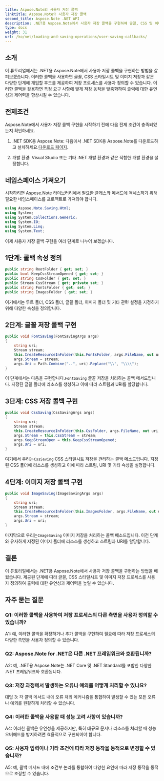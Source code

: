 ```yaml
---
title: Aspose.Note의 사용자 저장 콜백
linktitle: Aspose.Note의 사용자 저장 콜백
second_title: Aspose.Note .NET API
description: .NET용 Aspose.Note에서 사용자 저장 콜백을 구현하여 글꼴, CSS 및 이미지 저장을 사용자 지정하는 방법을 알아보세요.
type: docs
weight: 31
url: /ko/net/loading-and-saving-operations/user-saving-callbacks/
---
```

## 소개

이 튜토리얼에서는 .NET용 Aspose.Note에서 사용자 저장 콜백을 구현하는 방법을 살펴보겠습니다. 이러한 콜백을 사용하면 글꼴, CSS 스타일시트 및 이미지 저장과 같은 다양한 단계에 개입할 후크를 제공하여 저장 프로세스를 사용자 정의할 수 있습니다. 이러한 콜백을 활용하면 특정 요구 사항에 맞게 저장 동작을 맞춤화하여 출력에 대한 유연성과 제어력을 향상시킬 수 있습니다.

## 전제조건

Aspose.Note에서 사용자 저장 콜백 구현을 시작하기 전에 다음 전제 조건이 충족되었는지 확인하세요.

1.  .NET SDK용 Aspose.Note: 다음에서 .NET SDK용 Aspose.Note를 다운로드하고 설치하세요.[다운로드 페이지](https://releases.aspose.com/note/net/).
   
2. 개발 환경: Visual Studio 또는 기타 .NET 개발 환경과 같은 적합한 개발 환경을 설정합니다.

## 네임스페이스 가져오기

시작하려면 Aspose.Note 라이브러리에서 필요한 클래스와 메서드에 액세스하기 위해 필요한 네임스페이스를 프로젝트로 가져와야 합니다.

```csharp
using Aspose.Note.Saving.Html;
using System;
using System.Collections.Generic;
using System.IO;
using System.Linq;
using System.Text;
```

이제 사용자 저장 콜백 구현을 여러 단계로 나누어 보겠습니다.

## 1단계: 콜백 속성 정의

```csharp
public string RootFolder { get; set; }
public bool KeepCssStreamOpened { get; set; }
public string CssFolder { get; set; }
public Stream CssStream { get; private set; }
public string FontsFolder { get; set; }
public string ImagesFolder { get; set; }
```

여기에서는 루트 폴더, CSS 폴더, 글꼴 폴더, 이미지 폴더 및 기타 관련 설정을 지정하기 위해 다양한 속성을 정의합니다.

## 2단계: 글꼴 저장 콜백 구현

```csharp
public void FontSaving(FontSavingArgs args)
{
    string uri;
    Stream stream;
    this.CreateResourceInFolder(this.FontsFolder, args.FileName, out uri, out stream);
    args.Stream = stream;
    args.Uri = Path.Combine("..", uri).Replace("\\", "\\\\");
}
```

 이 단계에서는 다음을 구현합니다.`FontSaving` 글꼴 저장을 처리하는 콜백 메서드입니다. 지정된 글꼴 폴더에 리소스를 생성하고 이에 따라 스트림과 URI를 할당합니다.

## 3단계: CSS 저장 콜백 구현

```csharp
public void CssSaving(CssSavingArgs args)
{
    string uri;
    Stream stream;
    this.CreateResourceInFolder(this.CssFolder, args.FileName, out uri, out stream);
    args.Stream = this.CssStream = stream;
    args.KeepStreamOpen = this.KeepCssStreamOpened;
    args.Uri = uri;
}
```

 여기에서 우리는`CssSaving` CSS 스타일시트 저장을 관리하는 콜백 메소드입니다. 지정된 CSS 폴더에 리소스를 생성하고 이에 따라 스트림, URI 및 기타 속성을 설정합니다.

## 4단계: 이미지 저장 콜백 구현

```csharp
public void ImageSaving(ImageSavingArgs args)
{
    string uri;
    Stream stream;
    this.CreateResourceInFolder(this.ImagesFolder, args.FileName, out uri, out stream);
    args.Stream = stream;
    args.Uri = uri;
}
```

 마지막으로 우리는`ImageSaving` 이미지 저장을 처리하는 콜백 메소드입니다. 이전 단계와 유사하게 지정된 이미지 폴더에 리소스를 생성하고 스트림과 URI를 할당합니다.

## 결론

이 튜토리얼에서는 .NET용 Aspose.Note에서 사용자 저장 콜백을 구현하는 방법을 배웠습니다. 제공된 단계에 따라 글꼴, CSS 스타일시트 및 이미지 저장 프로세스를 사용자 정의하여 출력에 대한 유연성과 제어력을 높일 수 있습니다.

## 자주 묻는 질문

### Q1: 이러한 콜백을 사용하여 저장 프로세스의 다른 측면을 사용자 정의할 수 있습니까?

A1: 예, 이러한 콜백을 확장하거나 추가 콜백을 구현하여 필요에 따라 저장 프로세스의 다양한 측면을 사용자 정의할 수 있습니다.

### Q2: Aspose.Note for .NET은 다른 .NET 프레임워크와 호환됩니까?

A2: 예, .NET용 Aspose.Note는 .NET Core 및 .NET Standard를 포함한 다양한 .NET 프레임워크와 호환됩니다.

### Q3: 저장 과정에서 발생하는 오류나 예외를 어떻게 처리할 수 있나요?

대답 3: 각 콜백 메서드 내에 오류 처리 메커니즘을 통합하여 발생할 수 있는 모든 오류나 예외를 원활하게 처리할 수 있습니다.

### Q4: 이러한 콜백을 사용할 때 성능 고려 사항이 있습니까?

A4: 이러한 콜백은 유연성을 제공하지만, 특히 대규모 문서나 리소스를 처리할 때 성능 오버헤드를 방지하려면 효율적으로 구현되어야 합니다.

### Q5: 사용자 입력이나 기타 조건에 따라 저장 동작을 동적으로 변경할 수 있습니까?

A5: 예, 콜백 메서드 내에 조건부 논리를 통합하여 다양한 요인에 따라 저장 동작을 동적으로 조정할 수 있습니다.